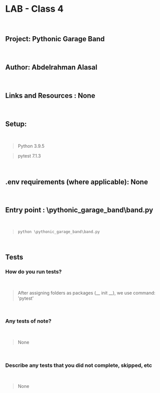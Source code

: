 # LAB - Class 4


<br>

## Project: Pythonic Garage Band

<br>

## Author: Abdelrahman Alasal

<br>


## Links and Resources : None

<br>

## Setup:

<br>


> Python 3.9.5 <br>

> pytest 7.1.3 <br>

<br>


## .env requirements (where applicable): None 

<br>


## Entry point : \pythonic_garage_band\band.py

<br>

> `python \pythonic_garage_band\band.py`

<br>

## Tests

### How do you run tests?

<br>

> After assigning folders as packages (__ init __), we use command: 'pytest'

<br>

### Any tests of note?

<br>

> None

<br>

### Describe any tests that you did not complete, skipped, etc

<br>

> None 